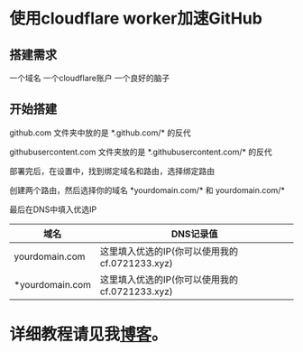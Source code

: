 # 使用cloudflare worker加速GitHub

## 搭建需求
一个域名 一个cloudflare账户 一个良好的脑子

## 开始搭建
github.com 文件夹中放的是 \*.github.com/\* 的反代

githubusercontent.com 文件夹放的是 \*.githubusercontent.com/\* 的反代

部署完后，在设置中，找到绑定域名和路由，选择绑定路由

创建两个路由，然后选择你的域名 \*yourdomain.com/\* 和 yourdomain.com/\*

最后在DNS中填入优选IP

| 域名 | DNS记录值 |
|------|-----------|
| yourdomain.com | 这里填入优选的IP(你可以使用我的cf.0721233.xyz) |
| *yourdomain.com | 这里填入优选的IP(你可以使用我的cf.0721233.xyz) |

# 详细教程请见我[博客](https://codfish.top/posts/proxy-gitHub-with-cloudflare/)。